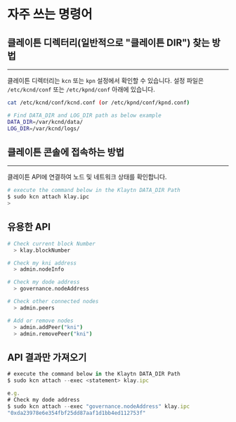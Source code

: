 # 자주 쓰는 명령어

## 클레이튼 디렉터리(일반적으로 "클레이튼 DIR") 찾는 방법

***

클레이튼 디렉터리는 `kcn` 또는 `kpn` 설정에서 확인할 수 있습니다. 설정 파일은 `/etc/kcnd/conf` 또는 `/etc/kpnd/conf` 아래에 있습니다.

```bash
cat /etc/kcnd/conf/kcnd.conf (or /etc/kpnd/conf/kpnd.conf)

# Find DATA_DIR and LOG_DIR path as below example
DATA_DIR=/var/kcnd/data/
LOG_DIR=/var/kcnd/logs/
```

## 클레이튼 콘솔에 접속하는 방법

***

클레이튼 API에 연결하여 노드 및 네트워크 상태를 확인합니다.

```bash
# execute the command below in the Klaytn DATA_DIR Path
$ sudo kcn attach klay.ipc
> 
```

## 유용한 API

```bash
# Check current block Number
  > klay.blockNumber

# Check my kni address
  > admin.nodeInfo

# Check my dode address
  > governance.nodeAddress

# Check other connected nodes
  > admin.peers

# Add or remove nodes
  > admin.addPeer("kni")
  > admin.removePeer("kni")
```

## API 결과만 가져오기

```jsx
# execute the command below in the Klaytn DATA_DIR Path
$ sudo kcn attach --exec <statement> klay.ipc

e.g.
# Check my dode address
$ sudo kcn attach --exec "governance.nodeAddress" klay.ipc
"0xda23978e6e354fbf25dd87aaf1d1bb4ed112753f"
```
